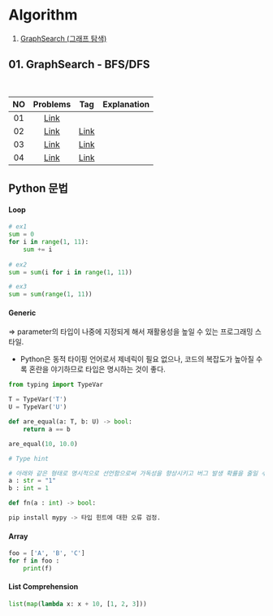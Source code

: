 # Algorithm

01. [GraphSearch (그래프 탐색)](#1-graphsearch---BFS/DFS)

## 01. GraphSearch - BFS/DFS
<br>

|<center>NO|<center>Problems|<center>Tag|<center>Explanation|
|:---:|:---:|:---:|:---:|
|01|[<center>Link](https://programmers.co.kr/learn/courses/30/lessons/43162)||
|02|[<center>Link](https://www.acmicpc.net/problem/2606)|[<center>Link](https://github.com/yuchan509/Coding-Test-Study/blob/main/Coding%20Test%20-%20%EB%B0%94%EC%9D%B4%EB%9F%AC%EC%8A%A4.py)|
|03|[<center>Link](https://www.acmicpc.net/problem/16234)|[<center>Link](https://github.com/yuchan509/Coding-Test-Study/blob/main/Coding%20Test%20-%20%EC%9D%B8%EA%B5%AC%20%EC%9D%B4%EB%8F%99.py)|
|04|[<center>Link](https://www.acmicpc.net/problem/1939)|[<center>Link](https://github.com/yuchan509/Coding-Test-Study/blob/main/Coding%20Test%20-%20%EC%A4%91%EB%9F%89%20%EC%A0%9C%ED%95%9C.py)|
    
    

## Python 문법

#### Loop
```python
# ex1
sum = 0 
for i in range(1, 11):
    sum += i
    
# ex2
sum = sum(i for i in range(1, 11))

# ex3
sum = sum(range(1, 11))    
```

#### Generic
=> parameter의 타입이 나중에 지정되게 해서 재활용성을 높일 수 있는 프로그래밍 스타일.
* Python은 동적 타이핑 언어로서 제네릭이 필요 없으나, 코드의 복잡도가 높아질 수록 혼란을 야기하므로 타입은 명시하는 것이 좋다.

```python
from typing import TypeVar

T = TypeVar('T')
U = TypeVar('U')

def are_equal(a: T, b: U) -> bool:
    return a == b

are_equal(10, 10.0)

# Type hint

# 아래와 같은 형태로 명시적으로 선언함으로써 가독성을 향상시키고 버그 발생 확률을 줄일 수 있다. 단, version 3.5부터 사용이 가능.
a : str = "1"
b : int = 1

def fn(a : int) -> bool:

pip install mypy -> 타입 힌트에 대한 오류 검정.
```

#### Array
```python
foo = ['A', 'B', 'C']
for f in foo :
    print(f)
```


#### List Comprehension
```python
list(map(lambda x: x + 10, [1, 2, 3]))


```



